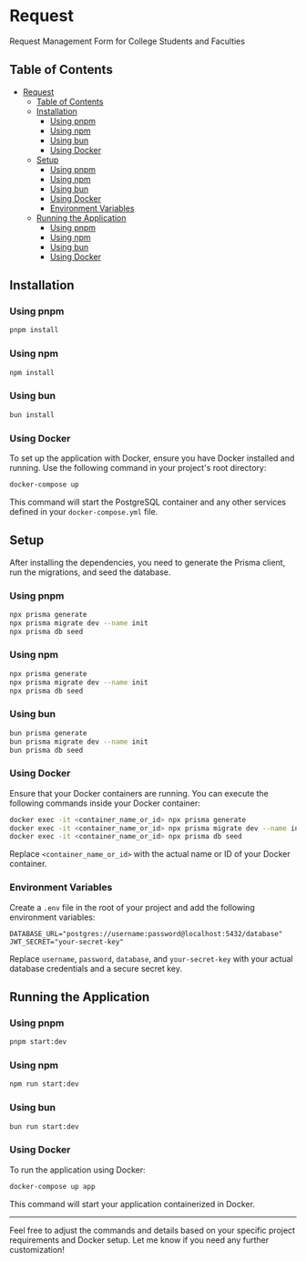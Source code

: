 # Request

Request Management Form for College Students and Faculties

## Table of Contents

- [Request](#request)
  - [Table of Contents](#table-of-contents)
  - [Installation](#installation)
    - [Using pnpm](#using-pnpm)
    - [Using npm](#using-npm)
    - [Using bun](#using-bun)
    - [Using Docker](#using-docker)
  - [Setup](#setup)
    - [Using pnpm](#using-pnpm-1)
    - [Using npm](#using-npm-1)
    - [Using bun](#using-bun-1)
    - [Using Docker](#using-docker-1)
    - [Environment Variables](#environment-variables)
  - [Running the Application](#running-the-application)
    - [Using pnpm](#using-pnpm-2)
    - [Using npm](#using-npm-2)
    - [Using bun](#using-bun-2)
    - [Using Docker](#using-docker-2)

## Installation

### Using pnpm

```bash
pnpm install
```

### Using npm

```bash
npm install
```

### Using bun

```bash
bun install
```

### Using Docker

To set up the application with Docker, ensure you have Docker installed and running. Use the following command in your project's root directory:

```bash
docker-compose up
```

This command will start the PostgreSQL container and any other services defined in your `docker-compose.yml` file.

## Setup

After installing the dependencies, you need to generate the Prisma client, run the migrations, and seed the database.

### Using pnpm

```bash
npx prisma generate
npx prisma migrate dev --name init
npx prisma db seed
```

### Using npm

```bash
npx prisma generate
npx prisma migrate dev --name init
npx prisma db seed
```

### Using bun

```bash
bun prisma generate
bun prisma migrate dev --name init
bun prisma db seed
```

### Using Docker

Ensure that your Docker containers are running. You can execute the following commands inside your Docker container:

```bash
docker exec -it <container_name_or_id> npx prisma generate
docker exec -it <container_name_or_id> npx prisma migrate dev --name init
docker exec -it <container_name_or_id> npx prisma db seed
```

Replace `<container_name_or_id>` with the actual name or ID of your Docker container.

### Environment Variables

Create a `.env` file in the root of your project and add the following environment variables:

```env
DATABASE_URL="postgres://username:password@localhost:5432/database"
JWT_SECRET="your-secret-key"
```

Replace `username`, `password`, `database`, and `your-secret-key` with your actual database credentials and a secure secret key.

## Running the Application

### Using pnpm

```bash
pnpm start:dev
```

### Using npm

```bash
npm run start:dev
```

### Using bun

```bash
bun run start:dev
```

### Using Docker

To run the application using Docker:

```bash
docker-compose up app
```

This command will start your application containerized in Docker.

---

Feel free to adjust the commands and details based on your specific project requirements and Docker setup. Let me know if you need any further customization!